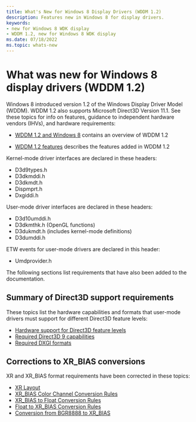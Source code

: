 ```yaml
---
title: What's New for Windows 8 Display Drivers (WDDM 1.2)
description: Features new in Windows 8 for display drivers.
keywords:
- new for Windows 8 WDK display
- WDDM 1.2, new for Windows 8 WDK display
ms.date: 07/18/2022
ms.topic: whats-new
---
```


# What was new for Windows 8 display drivers (WDDM 1.2)

Windows 8 introduced version 1.2 of the Windows Display Driver Model (WDDM). WDDM 1.2 also supports Microsoft Direct3D Version 11.1. See these topics for info on features, guidance to independent hardware vendors (IHVs), and hardware requirements:

* [WDDM 1.2 and Windows 8](wddm-in-windows-8.md) contains an overview of WDDM 1.2

* [WDDM 1.2 features](wddm-v1-2-features.md) describes the features added in WDDM 1.2

Kernel-mode driver interfaces are declared in these headers:

* D3d9types.h
* D3dkmddi.h
* D3dkmdt.h
* Dispmprt.h
* Dxgiddi.h

User-mode driver interfaces are declared in these headers:

* D3d10umddi.h
* D3dkmthk.h (OpenGL functions)
* D3dukmdt.h (includes kernel-mode definitions)
* D3dumddi.h

ETW events for user-mode drivers are declared in this header:

* Umdprovider.h

The following sections list requirements that have also been added to the documentation.

## Summary of Direct3D support requirements

These topics list the hardware capabilities and formats that user-mode drivers must support for different Direct3D feature levels:

* [Hardware support for Direct3D feature levels](hardware-support-for-direct3d-feature-levels.md)
* [Required Direct3D 9 capabilities](required-direct3d-9-capabilities.md)
* [Required DXGI formats](required-dxgi-formats.md)

## Corrections to XR_BIAS conversions

XR and XR_BIAS format requirements have been corrected in these topics:

* [XR Layout](xr-layout.md)
* [XR_BIAS Color Channel Conversion Rules](xr-bias-color-channel-conversion-rules.md)
* [XR_BIAS to Float Conversion Rules](xr-bias-to-float-conversion-rules.md)
* [Float to XR_BIAS Conversion Rules](float-to-xr-bias-conversion-rules.md)
* [Conversion from BGR8888 to XR_BIAS](conversion-from-bgr8888-to-xr-bias.md)
